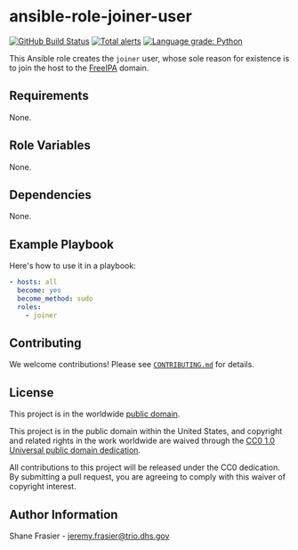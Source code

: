 # ansible-role-joiner-user #

[![GitHub Build Status](https://github.com/cisagov/ansible-role-joiner-user/workflows/build/badge.svg)](https://github.com/cisagov/ansible-role-joiner-user/actions)
[![Total alerts](https://img.shields.io/lgtm/alerts/g/cisagov/ansible-role-joiner-user.svg?logo=lgtm&logoWidth=18)](https://lgtm.com/projects/g/cisagov/ansible-role-joiner-user/alerts/)
[![Language grade: Python](https://img.shields.io/lgtm/grade/python/g/cisagov/ansible-role-joiner-user.svg?logo=lgtm&logoWidth=18)](https://lgtm.com/projects/g/cisagov/ansible-role-joiner-user/context:python)

This Ansible role creates the `joiner` user, whose sole reason for
existence is to join the host to the
[FreeIPA](https://www.freeipa.org/) domain.

## Requirements ##

None.

## Role Variables ##

None.

## Dependencies ##

None.

## Example Playbook ##

Here's how to use it in a playbook:

```yaml
- hosts: all
  become: yes
  become_method: sudo
  roles:
    - joiner
```

## Contributing ##

We welcome contributions!  Please see [`CONTRIBUTING.md`](CONTRIBUTING.md) for
details.

## License ##

This project is in the worldwide [public domain](LICENSE).

This project is in the public domain within the United States, and
copyright and related rights in the work worldwide are waived through
the [CC0 1.0 Universal public domain
dedication](https://creativecommons.org/publicdomain/zero/1.0/).

All contributions to this project will be released under the CC0
dedication. By submitting a pull request, you are agreeing to comply
with this waiver of copyright interest.

## Author Information ##

Shane Frasier - <jeremy.frasier@trio.dhs.gov>
